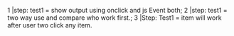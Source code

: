 1 |step: test1 = show output using onclick and js Event both;
2 |step: test1 = two way use and compare who work first.;
3 |Step: Test1 = item will work after user two click any item.
